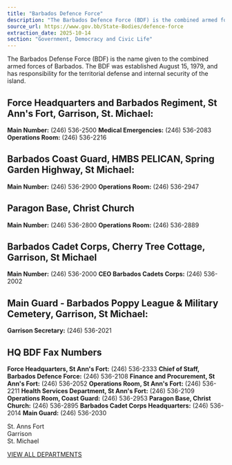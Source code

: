 ```yaml
---
title: "Barbados Defence Force"
description: "The Barbados Defence Force (BDF) is the combined armed forces responsible for the territorial defense and internal security of Barbados, established on August 15, 1979."
source_url: https://www.gov.bb/State-Bodies/defence-force
extraction_date: 2025-10-14
section: "Government, Democracy and Civic Life"
---
```


The Barbados Defense Force (BDF) is the name given to the combined armed forces of Barbados. The BDF was established August 15, 1979, and has responsibility for the territorial defense and internal security of the island.

## Force Headquarters and Barbados Regiment, St Ann's Fort, Garrison, St. Michael:

**Main Number:** (246) 536-2500
**Medical Emergencies:** (246) 536-2083
**Operations Room:** (246) 536-2216

## Barbados Coast Guard, HMBS PELICAN, Spring Garden Highway, St Michael:

**Main Number:** (246) 536-2900
**Operations Room:** (246) 536-2947

## Paragon Base, Christ Church

**Main Number:** (246) 536-2800
**Operations Room:** (246) 536-2889

## Barbados Cadet Corps, Cherry Tree Cottage, Garrison, St Michael

**Main Number:** (246) 536-2000
**CEO Barbados Cadets Corps:** (246) 536-2002

## Main Guard - Barbados Poppy League & Military Cemetery, Garrison, St Michael:

**Garrison Secretary:** (246) 536-2021

## HQ BDF Fax Numbers

**Force Headquarters, St Ann's Fort:** (246) 536-2333
**Chief of Staff, Barbados Defence Force:** (246) 536-2108
**Finance and Procurement, St Ann's Fort:** (246) 536-2052
**Operations Room, St Ann's Fort:** (246) 536-2211
**Health Services Department, St Ann's Fort:** (246) 536-2109
**Operations Room, Coast Guard:** (246) 536-2953
**Paragon Base, Christ Church:** (246) 536-2895
**Barbados Cadet Corps Headquarters:** (246) 536-2014
**Main Guard:** (246) 536-2030

St. Anns Fort  
Garrison  
St. Michael

[VIEW ALL DEPARTMENTS](https://www.gov.bb/departments/)
```